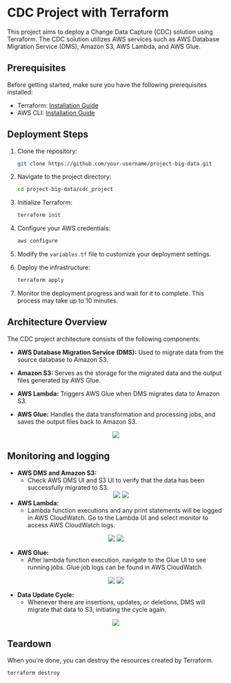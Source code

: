 # CDC Project with Terraform

This project aims to deploy a Change Data Capture (CDC) solution using Terraform. The CDC solution utilizes AWS services such as AWS Database Migration Service (DMS), Amazon S3, AWS Lambda, and AWS Glue.

## Prerequisites

Before getting started, make sure you have the following prerequisites installed:

- Terraform: [Installation Guide](https://learn.hashicorp.com/tutorials/terraform/install-cli)
- AWS CLI: [Installation Guide](https://docs.aws.amazon.com/cli/latest/userguide/cli-configure-quickstart.html)

## Deployment Steps

1. Clone the repository:

   ```bash
   git clone https://github.com/your-username/project-big-data.git
   ```

2. Navigate to the project directory:

   ```bash
   cd project-big-data/cdc_project
   ```

3. Initialize Terraform:

   ```bash
   terraform init
   ```

4. Configure your AWS credentials:

   ```bash
   aws configure
   ```

5. Modify the `variables.tf` file to customize your deployment settings.

6. Deploy the infrastructure:

   ```bash
   terraform apply
   ```

7. Monitor the deployment progress and wait for it to complete. This process may take up to 10 minutes.

## Architecture Overview

The CDC project architecture consists of the following components:

- **AWS Database Migration Service (DMS):** Used to migrate data from the source database to Amazon S3.

- **Amazon S3:** Serves as the storage for the migrated data and the output files generated by AWS Glue.

- **AWS Lambda:** Triggers AWS Glue when DMS migrates data to Amazon S3.

- **AWS Glue:** Handles the data transformation and processing jobs, and saves the output files back to Amazon S3.

<div align="center">
<img src="./images/project_overview.png">
</div>

## Monitoring and logging

- **AWS DMS and Amazon S3:**
  - Check AWS DMS UI and S3 UI to verify that the data has been successfully migrated to S3.
  <div align="center">
  <img src="./images/dms_result.png">
  <img src="./images/S3_result.png">
  </div>
- **AWS Lambda:**
  - Lambda function executions and any print statements will be logged in AWS CloudWatch. Go to the Lambda UI and select monitor to access AWS CloudWatch logs.

<div align="center">
<img src="./images/lambda.png">
<img src="./images/cloud_watch_lambda.png">
</div>

- **AWS Glue:**
  - After lambda function execution, navigate to the Glue UI to see running jobs. Glue job logs can be found in AWS CloudWatch.

<div align="center">
<img src="./images/glue_job.png">
<img src="./images/cloud_watch_glue.png">
</div>

- **Data Update Cycle:**
  - Whenever there are insertions, updates, or deletions, DMS will migrate that data to S3, initiating the cycle again.

<div align="center">
<img src="./images/final.png">
</div>

## Teardown

When you're done, you can destroy the resources created by Terraform.

```bash
terraform destroy
```
